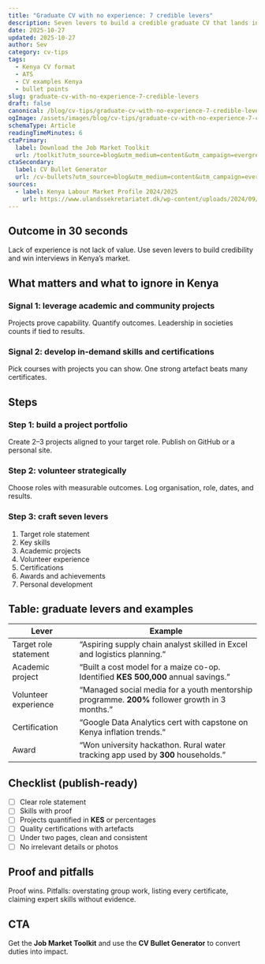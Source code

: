 ```yaml
---
title: "Graduate CV with no experience: 7 credible levers"
description: Seven levers to build a credible graduate CV that lands interviews in Kenya.
date: 2025-10-27
updated: 2025-10-27
author: Sev
category: cv-tips
tags:
  - Kenya CV format
  - ATS
  - CV examples Kenya
  - bullet points
slug: graduate-cv-with-no-experience-7-credible-levers
draft: false
canonical: /blog/cv-tips/graduate-cv-with-no-experience-7-credible-levers/
ogImage: /assets/images/blog/cv-tips/graduate-cv-with-no-experience-7-credible-levers-hero.webp
schemaType: Article
readingTimeMinutes: 6
ctaPrimary:
  label: Download the Job Market Toolkit
  url: /toolkit?utm_source=blog&utm_medium=content&utm_campaign=evergreen_toolkit&utm_content=graduate-cv-with-no-experience-7-credible-levers
ctaSecondary:
  label: CV Bullet Generator
  url: /cv-bullets?utm_source=blog&utm_medium=content&utm_campaign=evergreen_toolkit&utm_content=graduate-cv-with-no-experience-7-credible-levers
sources:
  - label: Kenya Labour Market Profile 2024/2025
    url: https://www.ulandssekretariatet.dk/wp-content/uploads/2024/09/Kenya-LMP-2024-final1.pdf
---
```



## Outcome in 30 seconds

Lack of experience is not lack of value. Use seven levers to build credibility and win interviews in Kenya’s market.

## What matters and what to ignore in Kenya

### Signal 1: leverage academic and community projects

Projects prove capability. Quantify outcomes. Leadership in societies counts if tied to results.

### Signal 2: develop in-demand skills and certifications

Pick courses with projects you can show. One strong artefact beats many certificates.

## Steps

### Step 1: build a project portfolio

Create 2–3 projects aligned to your target role. Publish on GitHub or a personal site.

### Step 2: volunteer strategically

Choose roles with measurable outcomes. Log organisation, role, dates, and results.

### Step 3: craft seven levers

1) Target role statement  
2) Key skills  
3) Academic projects  
4) Volunteer experience  
5) Certifications  
6) Awards and achievements  
7) Personal development

## Table: graduate levers and examples

| Lever | Example |
|---|---|
| Target role statement | “Aspiring supply chain analyst skilled in Excel and logistics planning.” |
| Academic project | “Built a cost model for a maize co-op. Identified **KES 500,000** annual savings.” |
| Volunteer experience | “Managed social media for a youth mentorship programme. **200%** follower growth in 3 months.” |
| Certification | “Google Data Analytics cert with capstone on Kenya inflation trends.” |
| Award | “Won university hackathon. Rural water tracking app used by **300** households.” |

## Checklist (publish-ready)

- [ ] Clear role statement  
- [ ] Skills with proof  
- [ ] Projects quantified in **KES** or percentages  
- [ ] Quality certifications with artefacts  
- [ ] Under two pages, clean and consistent  
- [ ] No irrelevant details or photos  

## Proof and pitfalls

Proof wins. Pitfalls: overstating group work, listing every certificate, claiming expert skills without evidence.

## CTA

Get the **Job Market Toolkit** and use the **CV Bullet Generator** to convert duties into impact.


